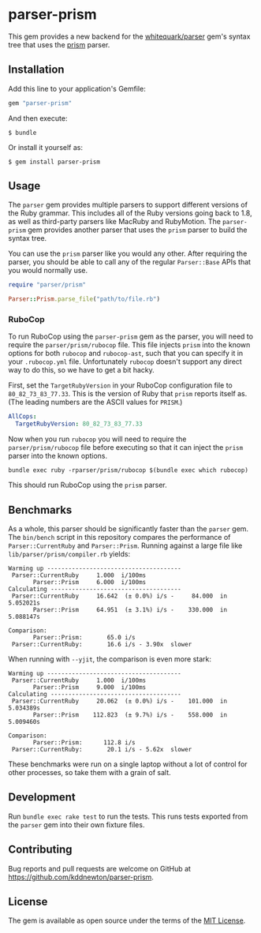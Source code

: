 # parser-prism

This gem provides a new backend for the [whitequark/parser](https://github.com/whitequark/parser) gem's syntax tree that uses the [prism](https://github.com/ruby/prism) parser.

## Installation

Add this line to your application's Gemfile:

```ruby
gem "parser-prism"
```

And then execute:

    $ bundle

Or install it yourself as:

    $ gem install parser-prism

## Usage

The `parser` gem provides multiple parsers to support different versions of the Ruby grammar. This includes all of the Ruby versions going back to 1.8, as well as third-party parsers like MacRuby and RubyMotion. The `parser-prism` gem provides another parser that uses the `prism` parser to build the syntax tree.

You can use the `prism` parser like you would any other. After requiring the parser, you should be able to call any of the regular `Parser::Base` APIs that you would normally use.

```ruby
require "parser/prism"

Parser::Prism.parse_file("path/to/file.rb")
```

### RuboCop

To run RuboCop using the `parser-prism` gem as the parser, you will need to require the `parser/prism/rubocop` file. This file injects `prism` into the known options for both `rubocop` and `rubocop-ast`, such that you can specify it in your `.rubocop.yml` file. Unfortunately `rubocop` doesn't support any direct way to do this, so we have to get a bit hacky.

First, set the `TargetRubyVersion` in your RuboCop configuration file to `80_82_73_83_77.33`. This is the version of Ruby that `prism` reports itself as. (The leading numbers are the ASCII values for `PRISM`.)

```yaml
AllCops:
  TargetRubyVersion: 80_82_73_83_77.33
```

Now when you run `rubocop` you will need to require the `parser/prism/rubocop` file before executing so that it can inject the `prism` parser into the known options.

```
bundle exec ruby -rparser/prism/rubocop $(bundle exec which rubocop)
```

This should run RuboCop using the `prism` parser.

## Benchmarks

As a whole, this parser should be significantly faster than the `parser` gem. The `bin/bench` script in this repository compares the performance of `Parser::CurrentRuby` and `Parser::Prism`. Running against a large file like `lib/parser/prism/compiler.rb` yields:

```
Warming up --------------------------------------
 Parser::CurrentRuby     1.000  i/100ms
       Parser::Prism     6.000  i/100ms
Calculating -------------------------------------
 Parser::CurrentRuby     16.642  (± 0.0%) i/s -     84.000  in   5.052021s
       Parser::Prism     64.951  (± 3.1%) i/s -    330.000  in   5.088147s

Comparison:
       Parser::Prism:       65.0 i/s
 Parser::CurrentRuby:       16.6 i/s - 3.90x  slower
```

When running with `--yjit`, the comparison is even more stark:

```
Warming up --------------------------------------
 Parser::CurrentRuby     1.000  i/100ms
       Parser::Prism     9.000  i/100ms
Calculating -------------------------------------
 Parser::CurrentRuby     20.062  (± 0.0%) i/s -    101.000  in   5.034389s
       Parser::Prism    112.823  (± 9.7%) i/s -    558.000  in   5.009460s

Comparison:
       Parser::Prism:      112.8 i/s
 Parser::CurrentRuby:       20.1 i/s - 5.62x  slower
```

These benchmarks were run on a single laptop without a lot of control for other processes, so take them with a grain of salt.

## Development

Run `bundle exec rake test` to run the tests. This runs tests exported from the `parser` gem into their own fixture files.

## Contributing

Bug reports and pull requests are welcome on GitHub at https://github.com/kddnewton/parser-prism.

## License

The gem is available as open source under the terms of the [MIT License](https://opensource.org/licenses/MIT).
